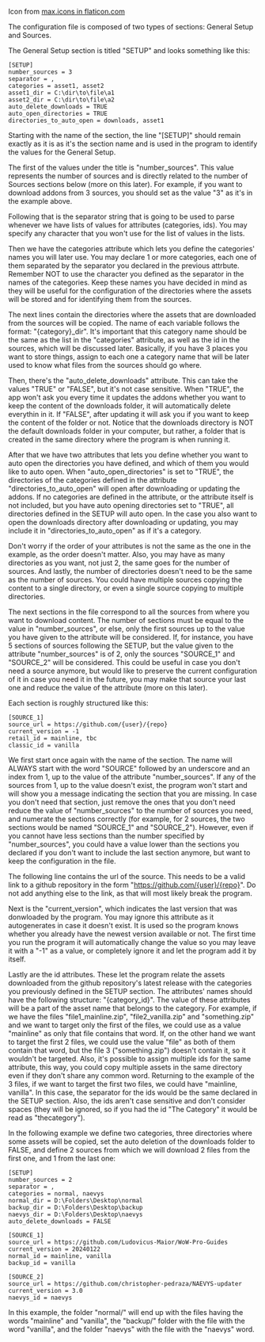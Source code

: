 Icon from [max.icons in flaticon.com](https://www.flaticon.com/free-icon/fire_3426195)


The configuration file is composed of two types of sections: General Setup and Sources.

The General Setup section is titled "SETUP" and looks something like this:

```
[SETUP]
number_sources = 3
separator = ,
categories = asset1, asset2
asset1_dir = C:\dir\to\file\a1
asset2_dir = C:\dir\to\file\a2
auto_delete_downloads = TRUE
auto_open_directories = TRUE
directories_to_auto_open = downloads, asset1
```

Starting with the name of the section, the line "[SETUP]" should remain exactly as it is
as it's the section name and is used in the program to identify the values for the General
Setup.

The first of the values under the title is "number_sources". This value represents the 
number of sources and is directly related to the number of Sources sections below (more
on this later). For example, if you want to download addons from 3 sources, you should set
as the value "3" as it's in the example above.

Following that is the separator string that is going to be used to parse whenever we have
lists of values for attributes (categories, ids). You may specify any character that you
won't use for the list of values in the lists.

Then we have the categories attribute which lets you define the categories' names you will
later use. You may declare 1 or more categories, each one of them separated by the
separator you declared in the previous attrbute. Remember NOT to use the character you
defined as the separator in the names of the categories. Keep these names you have decided
in mind as they will be useful for the configuration of the directories where the assets 
will be stored and for identifying them from the sources.

The next lines contain the directories where the assets that are downloaded from the 
sources will be copied. The name of each variable follows the format: "{category}_dir".
It's important that this category name should be the same as the list in the "categories"
attribute, as well as the id in the sources, which will be discussed later. Basically, if
you have 3 places you want to store things, assign to each one a category name that will
be later used to know what files from the sources should go where. 

Then, there's the "auto_delete_downloads" attribute. This can take the values "TRUE"
or "FALSE", but it's not case sensitive. When "TRUE", the app won't ask you every time it
updates the addons whether you want to keep the content of the downloads folder, it will
automatically delete everythin in it. If "FALSE", after updating it will ask you if you 
want to keep the content of the folder or not. Notice that the downloads directory is
NOT the default downloads folder in your computer, but rather, a folder that is created
in the same directory where the program is when running it.

After that we have two attributes that lets you define whether you want to auto open
the directories you have defined, and which of them you would like to auto open. When
"auto_open_directories" is set to "TRUE", the directories of the categories defined in the
attribute "directories_to_auto_open" will open after downloading or updating the addons.
If no categories are defined in the attribute, or the attribute itself is not included,
but you have auto opening directories set to "TRUE", all directories defined in the SETUP
will auto open. In the case you also want to open the downloads directory after downloading
or updating, you may include it in "directories_to_auto_open" as if it's a category. 

Don't worry if the order of your attributes is not the same as the one in the example, 
as the order doesn't matter. Also, you may have as many directories as you want, not
just 2, the same goes for the number of sources. And lastly, the number of directories
doesn't need to be the same as the number of sources. You could have multiple sources
copying the content to a single directory, or even a single source copying to multiple
directories.

The next sections in the file correspond to all the sources from where you want to 
download content. The number of sections must be equal to the value in "number_sources",
or else, only the first sources up to the value you have given to the attribute will be
considered. If, for instance, you have 5 sections of sources following the SETUP, but
the value given to the attribute "number_sources" is of 2, only the sources "SOURCE_1"
and "SOURCE_2" will be considered. This could be useful in case you don't need a source
anymore, but would like to preserve the current configuration of it in case you need it
in the future, you may make that source your last one and reduce the value of the
attribute (more on this later). 

Each section is roughly structured like this:

```
[SOURCE_1]
source_url = https://github.com/{user}/{repo}
current_version = -1
retail_id = mainline, tbc
classic_id = vanilla
```

We first start once again with the name of the section. The name will ALWAYS start with
the word "SOURCE" followed by an underscore and an index from 1, up to the value of the
attribute "number_sources". If any of the sources from 1, up to the value doesn't exist,
the program won't start and will show you a message indicating the section that you are
missing. In case you don't need that section, just remove the ones that you don't need
reduce the value of "number_sources" to the number of sources you need, and numerate
the sections correctly (for example, for 2 sources, the two sections would be named
"SOURCE_1" and "SOURCE_2"). However, even if you cannot have less sections than the 
number specified by "number_sources", you could have a value lower than the sections
you declared if you don't want to include the last section anymore, but want to keep
the configuration in the file.

The following line contains the url of the source. This needs to be a valid link to a
github repository in the form "https://github.com/{user}/{repo}". Do not add anything
else to the link, as that will most likely break the program. 

Next is the "current_version", which indicates the last version that was donwloaded by
the program. You may ignore this attribute as it autogenerates in case it doesn't exist.
It is used so the program knows whether you already have the newest version available
or not. The first time you run the program it will automatically change the value so
you may leave it with a "-1" as a value, or completely ignore it and let the program
add it by itself.

Lastly are the id attributes. These let the program relate the assets downloaded from
the github repository's latest release with the categories you previously defined in
the SETUP section. The attributes' names should have the following structure: 
"{category_id}". The value of these attributes will be a part of the asset name that
belongs to the category. For example, if we have the files "file1_mainline.zip",
"file2_vanilla.zip" and "something.zip" and we want to target only the first of the
files, we could use as a value "mainline" as only that file contains that word. If, on
the other hand we want to target the first 2 files, we could use the value "file" as 
both of them contain that word, but the file 3 ("something.zip") doesn't contain it, so
it wouldn't be targeted. Also, it's possible to assign multiple ids for the same
attribute, this way, you could copy multiple assets in the same directory even if they
don't share any common word. Returning to the example of the 3 files, if we want to
target the first two files, we could have "mainline, vanilla". In this case, the
separator for the ids would be the same declared in the SETUP section. Also, the ids
aren't case sensitive and don't consider spaces (they will be ignored, so if you had
the id "The Category" it would be read as "thecategory").

In the following example we define two categories, three directories where some assets
will be copied, set the auto deletion of the downloads folder to FALSE, and define 2
sources from which we will download 2 files from the first one, and 1 from the last
one:

```
[SETUP]
number_sources = 2
separator = ,
categories = normal, naevys
normal_dir = D:\Folders\Desktop\normal
backup_dir = D:\Folders\Desktop\backup
naevys_dir = D:\Folders\Desktop\naevys
auto_delete_downloads = FALSE

[SOURCE_1]
source_url = https://github.com/Ludovicus-Maior/WoW-Pro-Guides
current_version = 20240122
normal_id = mainline, vanilla
backup_id = vanilla

[SOURCE_2]
source_url = https://github.com/christopher-pedraza/NAEVYS-updater
current_version = 3.0
naevys_id = naevys
```

In this example, the folder "normal/" will end up with the files having the words
"mainline" and "vanilla", the "backup/" folder with the file with the word "vanilla",
and the folder "naevys" with the file with the "naevys" word.
